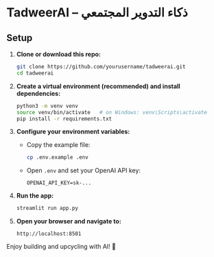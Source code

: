 # TadweerAI – ذكاء التدوير المجتمعي

## Setup

1. **Clone or download this repo:**
   ```bash
   git clone https://github.com/yourusername/tadweerai.git
   cd tadweerai
   ```

2. **Create a virtual environment (recommended) and install dependencies:**
   ```bash
   python3 -m venv venv
   source venv/bin/activate   # on Windows: venv\Scripts\activate
   pip install -r requirements.txt
   ```

3. **Configure your environment variables:**
   - Copy the example file:
     ```bash
     cp .env.example .env
     ```
   - Open `.env` and set your OpenAI API key:
     ```env
     OPENAI_API_KEY=sk-...
     ```

4. **Run the app:**
   ```bash
   streamlit run app.py
   ```

5. **Open your browser and navigate to:**
   ```
   http://localhost:8501
   ```

Enjoy building and upcycling with AI! 🎉
